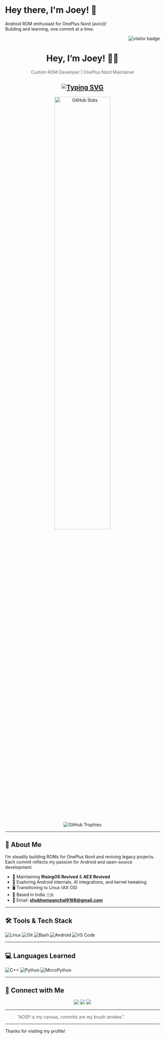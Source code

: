 # Hey there, I'm Joey! 👋

Android ROM enthusiast for OnePlus Nord (avicii)!  
Building and learning, one commit at a time.

<!-- Visitor Badge -->
<p align="right">
  <img src="https://visitor-badge.laobi.icu/badge?page_id=Joey-1123.Joey-1123" alt="visitor badge"/>
</p>

<h1 align="center">Hey, I’m Joey! 🙋‍♂️</h1>
<p align="center" style="color: #666;">Custom ROM Developer | OnePlus Nord Maintainer</p>

<h2 align="center">
  <a href="https://git.io/typing-svg">
    <img src="https://readme-typing-svg.demolab.com?font=Fira+Code&weight=500&size=24&pause=1000&color=555555&center=true&vCenter=true&width=600&lines=RisingOS+%2B+AEX+Revived+Maintainer;Building+ROMs+with+Passion;Learning+Android+Internals+Daily" alt="Typing SVG"/>
  </a>
</h2>

<p align="center">
  <img alt="GitHub Stats" src="https://github-readme-stats.vercel.app/api?username=Joey-1123&show_icons=true&theme=tokyonight" width="60%" />
</p>

<p align="center">
  <img alt="GitHub Trophies" src="https://github-profile-trophy.vercel.app/?username=Joey-1123&theme=tokyonight&no-frame=true&margin-w=7" />
</p>

---

## 📖 About Me

I’m steadily building ROMs for OnePlus Nord and reviving legacy projects.  
Each commit reflects my passion for Android and open-source development.

- 🔧 Maintaining **RisingOS Revived** & **AEX Revived**
- 🧠 Exploring Android internals, AI integrations, and kernel tweaking
- 🖥️ Transitioning to Linux (AX OS)
- 📍 Based in India 🇮🇳
- 💌 Email: **shubhampanchal9168@gmail.com**

---

## 🛠️ Tools & Tech Stack

<p>
  <img alt="Linux" src="https://img.shields.io/badge/Linux-FCC624?style=flat&logo=linux&logoColor=black" />
  <img alt="Git" src="https://img.shields.io/badge/Git-F05032?style=flat&logo=git&logoColor=white" />
  <img alt="Bash" src="https://img.shields.io/badge/Bash-121011?style=flat&logo=gnu-bash" />
  <img alt="Android" src="https://img.shields.io/badge/Android-3DDC84?style=flat&logo=android&logoColor=white" />
  <img alt="VS Code" src="https://img.shields.io/badge/VS%20Code-007ACC?style=flat&logo=visual-studio-code&logoColor=white" />
</p>

---

## 💻 Languages Learned

<p>
  <img alt="C++" src="https://img.shields.io/badge/C++-00599C?style=flat&logo=c%2B%2B&logoColor=white" />
  <img alt="Python" src="https://img.shields.io/badge/Python-3776AB?style=flat&logo=python&logoColor=white" />
  <img alt="MicroPython" src="https://img.shields.io/badge/MicroPython-2C3E50?style=flat&logo=python&logoColor=white" />
</p>

---

## 📡 Connect with Me

<p align="center">
  <a href="mailto:shubhampanchal9168@gmail.com" target="_blank"><img src="https://img.shields.io/badge/-Email-D14836?style=for-the-badge&logo=gmail&logoColor=white" /></a>
  <a href="https://t.me/JoeyOnRise" target="_blank"><img src="https://img.shields.io/badge/Telegram-Connect-0088cc?style=for-the-badge&logo=telegram&logoColor=white" /></a>
  <a href="https://github.com/Joey-1123" target="_blank"><img src="https://img.shields.io/badge/-GitHub-181717?style=for-the-badge&logo=github&logoColor=white" /></a>
</p>

---

> “AOSP is my canvas, commits are my brush strokes."

---

Thanks for visiting my profile!
